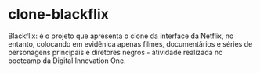 # clone-blackflix
Blackflix: é o projeto que apresenta o clone da interface da Netflix, no entanto, colocando em evidênica apenas filmes, documentários e séries de personagens principais e diretores negros - atividade realizada no bootcamp da Digital Innovation One.
